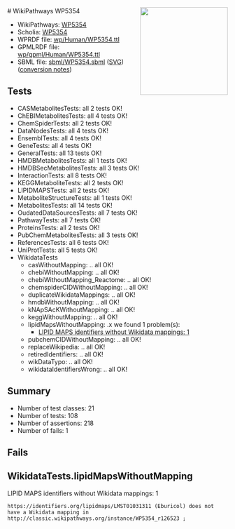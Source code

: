 <img style="float: right; width: 200px" src="../logo.png" />
# WikiPathways WP5354

* WikiPathways: [WP5354](https://identifiers.org/wikipathways:WP5354)
* Scholia: [WP5354](https://scholia.toolforge.org/wikipathways/WP5354)
* WPRDF file: [wp/Human/WP5354.ttl](../wp/Human/WP5354.ttl)
* GPMLRDF file: [wp/gpml/Human/WP5354.ttl](../wp/gpml/Human/WP5354.ttl)
* SBML file: [sbml/WP5354.sbml](../sbml/WP5354.sbml) ([SVG](../sbml/WP5354.svg)) ([conversion notes](../sbml/WP5354.txt))

## Tests
* CASMetabolitesTests: all 2 tests OK!
* ChEBIMetabolitesTests: all 4 tests OK!
* ChemSpiderTests: all 2 tests OK!
* DataNodesTests: all 4 tests OK!
* EnsemblTests: all 4 tests OK!
* GeneTests: all 4 tests OK!
* GeneralTests: all 13 tests OK!
* HMDBMetabolitesTests: all 1 tests OK!
* HMDBSecMetabolitesTests: all 3 tests OK!
* InteractionTests: all 8 tests OK!
* KEGGMetaboliteTests: all 2 tests OK!
* LIPIDMAPSTests: all 2 tests OK!
* MetaboliteStructureTests: all 1 tests OK!
* MetabolitesTests: all 14 tests OK!
* OudatedDataSourcesTests: all 7 tests OK!
* PathwayTests: all 7 tests OK!
* ProteinsTests: all 2 tests OK!
* PubChemMetabolitesTests: all 3 tests OK!
* ReferencesTests: all 6 tests OK!
* UniProtTests: all 5 tests OK!
* WikidataTests
    * casWithoutMapping: .. all OK!
    * chebiWithoutMapping: .. all OK!
    * chebiWithoutMapping_Reactome: .. all OK!
    * chemspiderCIDWithoutMapping: .. all OK!
    * duplicateWikidataMappings: .. all OK!
    * hmdbWithoutMapping: .. all OK!
    * kNApSAcKWithoutMapping: .. all OK!
    * keggWithoutMapping: .. all OK!
    * lipidMapsWithoutMapping: .x we found 1 problem(s):
        * [LIPID MAPS identifiers without Wikidata mappings: 1](#7dfdfb41)
    * pubchemCIDWithoutMapping: .. all OK!
    * replaceWikipedia: .. all OK!
    * retiredIdentifiers: .. all OK!
    * wikDataTypo: .. all OK!
    * wikidataIdentifiersWrong: .. all OK!


## Summary

* Number of test classes: 21
* Number of tests: 108
* Number of assertions: 218
* Number of fails: 1

## Fails

<a name="7dfdfb41" />

## WikidataTests.lipidMapsWithoutMapping

LIPID MAPS identifiers without Wikidata mappings: 1
```
https://identifiers.org/lipidmaps/LMST01031311 (Eburicol) does not have a Wikidata mapping in http://classic.wikipathways.org/instance/WP5354_r126523 ; 
```

